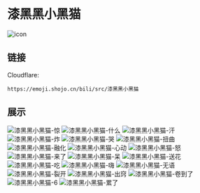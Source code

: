 # 漆黑黑小黑猫
![icon](https://emoji.shojo.cn/bili/src/漆黑黑小黑猫/icon.png)
## 链接
Cloudflare:
```
https://emoji.shojo.cn/bili/src/漆黑黑小黑猫
```
## 展示
![漆黑黑小黑猫-惊](https://emoji.shojo.cn/bili/src/漆黑黑小黑猫/漆黑黑小黑猫-惊.png)
![漆黑黑小黑猫-什么](https://emoji.shojo.cn/bili/src/漆黑黑小黑猫/漆黑黑小黑猫-什么.png)
![漆黑黑小黑猫-汗](https://emoji.shojo.cn/bili/src/漆黑黑小黑猫/漆黑黑小黑猫-汗.png)
![漆黑黑小黑猫-炸](https://emoji.shojo.cn/bili/src/漆黑黑小黑猫/漆黑黑小黑猫-炸.png)
![漆黑黑小黑猫-哭](https://emoji.shojo.cn/bili/src/漆黑黑小黑猫/漆黑黑小黑猫-哭.png)
![漆黑黑小黑猫-扭曲](https://emoji.shojo.cn/bili/src/漆黑黑小黑猫/漆黑黑小黑猫-扭曲.png)
![漆黑黑小黑猫-融化](https://emoji.shojo.cn/bili/src/漆黑黑小黑猫/漆黑黑小黑猫-融化.png)
![漆黑黑小黑猫-心动](https://emoji.shojo.cn/bili/src/漆黑黑小黑猫/漆黑黑小黑猫-心动.png)
![漆黑黑小黑猫-怒](https://emoji.shojo.cn/bili/src/漆黑黑小黑猫/漆黑黑小黑猫-怒.png)
![漆黑黑小黑猫-来了](https://emoji.shojo.cn/bili/src/漆黑黑小黑猫/漆黑黑小黑猫-来了.png)
![漆黑黑小黑猫-呆](https://emoji.shojo.cn/bili/src/漆黑黑小黑猫/漆黑黑小黑猫-呆.png)
![漆黑黑小黑猫-送花](https://emoji.shojo.cn/bili/src/漆黑黑小黑猫/漆黑黑小黑猫-送花.png)
![漆黑黑小黑猫-吃](https://emoji.shojo.cn/bili/src/漆黑黑小黑猫/漆黑黑小黑猫-吃.png)
![漆黑黑小黑猫-嗨](https://emoji.shojo.cn/bili/src/漆黑黑小黑猫/漆黑黑小黑猫-嗨.png)
![漆黑黑小黑猫-无语](https://emoji.shojo.cn/bili/src/漆黑黑小黑猫/漆黑黑小黑猫-无语.png)
![漆黑黑小黑猫-裂开](https://emoji.shojo.cn/bili/src/漆黑黑小黑猫/漆黑黑小黑猫-裂开.png)
![漆黑黑小黑猫-出窍](https://emoji.shojo.cn/bili/src/漆黑黑小黑猫/漆黑黑小黑猫-出窍.png)
![漆黑黑小黑猫-卷到了](https://emoji.shojo.cn/bili/src/漆黑黑小黑猫/漆黑黑小黑猫-卷到了.png)
![漆黑黑小黑猫-6](https://emoji.shojo.cn/bili/src/漆黑黑小黑猫/漆黑黑小黑猫-6.png)
![漆黑黑小黑猫-累了](https://emoji.shojo.cn/bili/src/漆黑黑小黑猫/漆黑黑小黑猫-累了.png)
